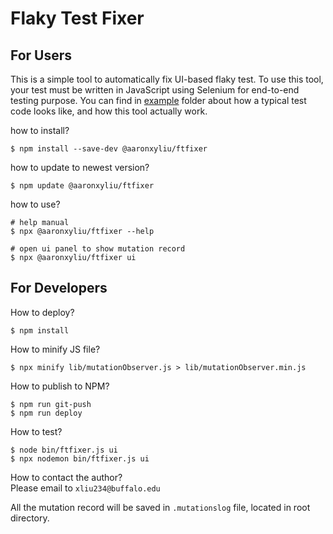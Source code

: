 # Flaky Test Fixer

## For Users
This is a simple tool to automatically fix UI-based flaky test. To use this tool, your test must be written in JavaScript using Selenium for end-to-end testing purpose. You can find in [example](https://github.com/NJUaaron/UI-Flaky-Test-Fixer/tree/main/example) folder about how a typical test code looks like, and how this tool actually work.

how to install?
``` shell
$ npm install --save-dev @aaronxyliu/ftfixer
```

how to update to newest version?
``` shell
$ npm update @aaronxyliu/ftfixer
```

how to use?
``` shell
# help manual
$ npx @aaronxyliu/ftfixer --help

# open ui panel to show mutation record
$ npx @aaronxyliu/ftfixer ui
```


## For Developers
How to deploy?
``` shell
$ npm install
```

How to minify JS file?
``` shell
$ npx minify lib/mutationObserver.js > lib/mutationObserver.min.js
```

How to publish to NPM?
``` shell
$ npm run git-push
$ npm run deploy
```

How to test?
``` shell
$ node bin/ftfixer.js ui
$ npx nodemon bin/ftfixer.js ui
```

How to contact the author?  
Please email to `xliu234@buffalo.edu`

All the mutation record will be saved in `.mutationslog` file, located in root directory.
